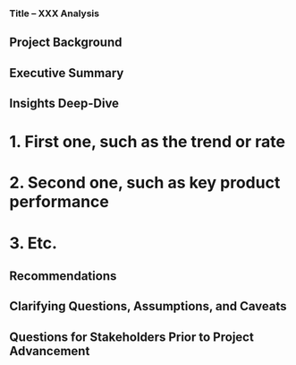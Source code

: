 ### Title – XXX Analysis  
## Project Background
## Executive Summary
## Insights Deep-Dive
# 1.	First one, such as the trend or rate
# 2.	Second one, such as key product performance
# 3.	Etc.
## Recommendations
## Clarifying Questions, Assumptions, and Caveats
## Questions for Stakeholders Prior to Project Advancement
